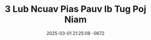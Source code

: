 ---
layout: movie-video-data
date: 2025-03-01 21:25:08 -0672
categories: movie

# Site Attributes
title: "3 Lub Ncuav Pias Pauv Ib Tug Poj Niam"
permalink: "/movie/3_Lub_Ncuav_Pias_Pauv_Ib_Tug_Poj_Niam"

# Movie Attributes
synopsis: "3 Lub Ncuas Pias Pauv Ib Tug Poj Niam, tshwm sim vim yog hnub txheej tshoj thaum ub Hmoob khiav Suav Teb los rau Los Tsuas Teb, los txog ib tog kev mov tas thiaj tau muab tus ntxhais pauv 3 lub ncuav pias. Yog li no thiaj tau tshwm sim zaj dab neeg no. Sawv daws sim soj qab saib seb yuav mus li cas?"
producer: "Tub Nas Vaj"
director: "Tooj Pov Vaj"
writer: "Phaj Vaj"
video_link: "https://youtu.be/sRSUVqpJ7Hw?si=uaarrnmPlLy9bQt6"
genre: "Romance Historical"
year: ""
release_type: "VHS"
storage: "Center for Hmong Studies"
thumbnail: "/assets/images/movie_thumbnails/3 Lub Ncuav Pias Pauv Ib Tug Poj Niam.jpeg"
publishing_company: "World Video Promotions"

# Sequels + Parts
base_movie: ""
total_parts: 0
sequel: ""

# Movie Cast
cast:
#VALUE!
---